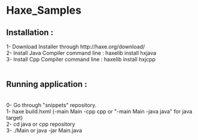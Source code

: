 Haxe_Samples <br> 
============

<H2>Installation :</H2> 
1- Download Installer through http://haxe.org/download/ <br>
2- Install Java Compiler command line : haxelib install hxjava<br>
3- Install Cpp Compiler command line : haxelib install hxjcpp <br><br>

<H2>Running application :</H2> <br>
0- Go through "snippets" repository.<br>
1- haxe build.hxml (-main Main -cpp cpp or "-main Main -java java" for java target)<br>
2- cd java or cpp repository <br>
3- ./Main or java -jar Main.java  <br>
